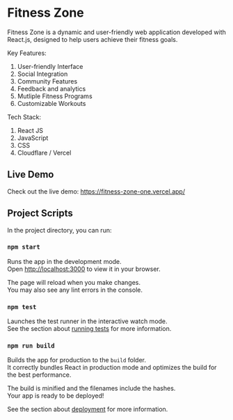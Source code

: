 # Fitness Zone

Fitness Zone is a dynamic and user-friendly web application developed with React.js, designed to help users achieve their fitness goals. 

Key Features:
1) User-friendly Interface
2) Social Integration
3) Community Features
4) Feedback and analytics
5) Mutliple Fitness Programs
6) Customizable Workouts

Tech Stack:
1) React JS
2) JavaScript
3) CSS
4) Cloudflare / Vercel

## Live Demo
Check out the live demo: https://fitness-zone-one.vercel.app/

## Project Scripts

In the project directory, you can run:

### `npm start`

Runs the app in the development mode.\
Open [http://localhost:3000](http://localhost:3000) to view it in your browser.

The page will reload when you make changes.\
You may also see any lint errors in the console.

### `npm test`

Launches the test runner in the interactive watch mode.\
See the section about [running tests](https://facebook.github.io/create-react-app/docs/running-tests) for more information.

### `npm run build`

Builds the app for production to the `build` folder.\
It correctly bundles React in production mode and optimizes the build for the best performance.

The build is minified and the filenames include the hashes.\
Your app is ready to be deployed!

See the section about [deployment](https://facebook.github.io/create-react-app/docs/deployment) for more information.


